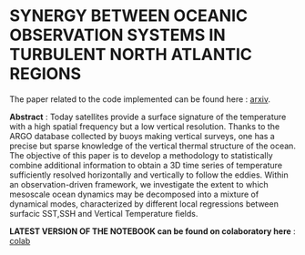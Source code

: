 # SYNERGY BETWEEN OCEANIC OBSERVATION SYSTEMS IN TURBULENT NORTH ATLANTIC REGIONS

The paper related to the code implemented can be found here : [arxiv](https://arxiv.org/abs/1910.08573).


**Abstract** : Today satellites provide a surface signature of the temperature with a high spatial frequency but a low vertical
resolution. Thanks to the ARGO database collected by buoys making vertical surveys, one has a precise but sparse knowledge of the vertical thermal structure of the ocean. The objective of this paper is to develop a methodology to statistically combine additional information to obtain a 3D time series of temperature sufficiently resolved horizontally and vertically to follow the eddies. Within an observation-driven framework, we investigate the extent to which mesoscale ocean dynamics may be decomposed into a mixture of dynamical modes, characterized by different local regressions between surfacic SST,SSH and Vertical Temperature fields.

**LATEST VERSION OF THE NOTEBOOK can be found on colaboratory here** : [colab](https://colab.research.google.com/drive/1xX_XcPrx6cdHfIDTYd7K7BpJnu5LliDv)
